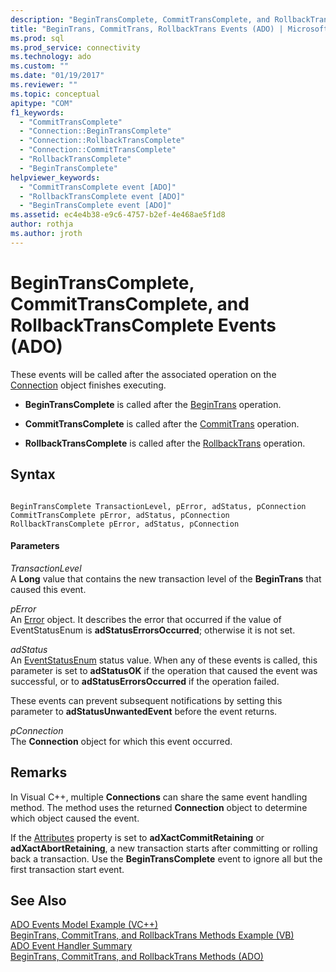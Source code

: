 ```yaml
---
description: "BeginTransComplete, CommitTransComplete, and RollbackTransComplete Events (ADO)"
title: "BeginTrans, CommitTrans, RollbackTrans Events (ADO) | Microsoft Docs"
ms.prod: sql
ms.prod_service: connectivity
ms.technology: ado
ms.custom: ""
ms.date: "01/19/2017"
ms.reviewer: ""
ms.topic: conceptual
apitype: "COM"
f1_keywords: 
  - "CommitTransComplete"
  - "Connection::BeginTransComplete"
  - "Connection::RollbackTransComplete"
  - "Connection::CommitTransComplete"
  - "RollbackTransComplete"
  - "BeginTransComplete"
helpviewer_keywords: 
  - "CommitTransComplete event [ADO]"
  - "RollbackTransComplete event [ADO]"
  - "BeginTransComplete event [ADO]"
ms.assetid: ec4e4b38-e9c6-4757-b2ef-4e468ae5f1d8
author: rothja
ms.author: jroth
---
```

# BeginTransComplete, CommitTransComplete, and RollbackTransComplete Events (ADO)
These events will be called after the associated operation on the [Connection](./connection-object-ado.md) object finishes executing.  
  
-   **BeginTransComplete** is called after the [BeginTrans](./begintrans-committrans-and-rollbacktrans-methods-ado.md) operation.  
  
-   **CommitTransComplete** is called after the [CommitTrans](./begintrans-committrans-and-rollbacktrans-methods-ado.md) operation.  
  
-   **RollbackTransComplete** is called after the [RollbackTrans](./begintrans-committrans-and-rollbacktrans-methods-ado.md) operation.  
  
## Syntax  
  
```  
  
BeginTransComplete TransactionLevel, pError, adStatus, pConnection  
CommitTransComplete pError, adStatus, pConnection  
RollbackTransComplete pError, adStatus, pConnection  
```  
  
#### Parameters  
 *TransactionLevel*  
 A **Long** value that contains the new transaction level of the **BeginTrans** that caused this event.  
  
 *pError*  
 An [Error](./error-object.md) object. It describes the error that occurred if the value of EventStatusEnum is **adStatusErrorsOccurred**; otherwise it is not set.  
  
 *adStatus*  
 An [EventStatusEnum](./eventstatusenum.md) status value. When any of these events is called, this parameter is set to **adStatusOK** if the operation that caused the event was successful, or to **adStatusErrorsOccurred** if the operation failed.  
  
 These events can prevent subsequent notifications by setting this parameter to **adStatusUnwantedEvent** before the event returns.  
  
 *pConnection*  
 The **Connection** object for which this event occurred.  
  
## Remarks  
 In Visual C++, multiple **Connections** can share the same event handling method. The method uses the returned **Connection** object to determine which object caused the event.  
  
 If the [Attributes](./attributes-property-ado.md) property is set to **adXactCommitRetaining** or **adXactAbortRetaining**, a new transaction starts after committing or rolling back a transaction. Use the **BeginTransComplete** event to ignore all but the first transaction start event.  
  
## See Also  
 [ADO Events Model Example (VC++)](./ado-events-model-example-vc.md)   
 [BeginTrans, CommitTrans, and RollbackTrans Methods Example (VB)](./begintrans-committrans-and-rollbacktrans-methods-example-vb.md)   
 [ADO Event Handler Summary](../../guide/data/ado-event-handler-summary.md)   
 [BeginTrans, CommitTrans, and RollbackTrans Methods (ADO)](./begintrans-committrans-and-rollbacktrans-methods-ado.md)